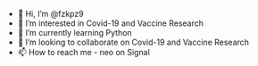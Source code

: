 - 👋 Hi, I’m @fzkpz9
- 👀 I’m interested in Covid-19 and Vaccine Research
- 🌱 I’m currently learning Python
- 💞️ I’m looking to collaborate on Covid-19 and Vaccine Research
- 📫 How to reach me - neo on Signal

<!---
fzkpz9/fzkpz9 is a ✨ special ✨ repository because its `README.md` (this file) appears on your GitHub profile.
You can click the Preview link to take a look at your changes.
--->
